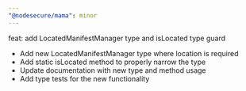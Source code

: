 ```yaml
---
"@nodesecure/mama": minor
---
```


feat: add LocatedManifestManager type and isLocated type guard

- Add new LocatedManifestManager type where location is required
- Add static isLocated method to properly narrow the type
- Update documentation with new type and method usage
- Add type tests for the new functionality 